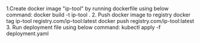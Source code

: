 1.Create docker image "ip-tool" by running dockerfile using below command:
docker build -t ip-tool .
2. Push docker image to registry
    docker tag ip-tool registry.com/ip-tool:latest
    docker push registry.com/ip-tool:latest
3. Run deployment file using below command:
kubectl apply -f deployment.yaml
